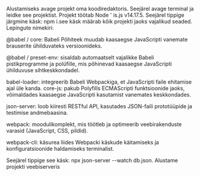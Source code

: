 Alustamiseks avage projekt oma koodiredaktoris. 
Seejärel avage terminal ja leidke see projektist. 
Projekt töötab Node ' is.js v14.17.5.
Seejärel tippige järgmine käsk: npm i.see käsk määrab kõik projekti jaoks vajalikud seaded.
Lepingute nimekiri:

@babel / core: Babeli Põhiteek muudab kaasaegse JavaScripti vanemate brauserite ühilduvateks versioonideks.

@babel / preset-env: sisaldab automaatselt vajalikke Babeli pistikprogramme ja polüfille, mis põhinevad kaasaegse JavaScripti ühilduvuse sihtkeskkondadel.

babel-loader: integreerib Babeli Webpackiga, et JavaScripti faile ehitamise ajal üle kanda.
core-js: pakub Polyfills ECMAScripti funktsioonide jaoks, võimaldades kaasaegse JavaScripti kasutamist vanemates keskkondades.

json-server: loob kiiresti RESTful API, kasutades JSON-faili prototüüpide ja testimise andmebaasina.

webpack: moodulikomplekt, mis töötleb ja optimeerib veebirakenduste varasid (JavaScript, CSS, pildid).

webpack-cli: käsurea liides Webpacki käskude käitamiseks ja konfiguratsioonide haldamiseks terminalist.

Seejärel tippige see käsk: npx json-server --watch db.json.
Alustame projekti veebiserveris